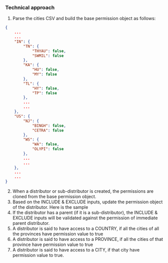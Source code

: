 ### Technical approach

1. Parse the cities CSV and build the base permission object as follows:
```json
{
	...
	...
	"IN": {
		"TN": {
			"THYAU": false,
			"SWMIL": false		
		},
		"KA": {
			"HU": false,
			"MY": false		
		},
		"TL": {
			"HY": false,
			"TP": false
		},
		...
		...
	},
	"US": {
		"NJ": {
			"BINGH": false,
			"CETRA": false
		},
		"WS": {
			"WA": false,
			"OLYPI": false		
		},
		...
		...
	},
	...
	...
}
```
2. When a distributor or sub-distributor is created, the permissions are cloned from the base permission object.
3. Based on the INCLUDE & EXCLUDE inputs, update the permission object of the distributor. Here is the sample 
4. If the distributor has a parent (if it is a sub-distributor), the INCLUDE & EXCLUDE inputs will be validated against the permission of immediate parent distributor.
5. A distributor is said to have access to a COUNTRY, if all the cities of all the provinces have permission value to true
6. A distributor is said to have access to a PROVINCE, if all the cities of that province have permission value to true
7. A distributor is said to have access to a CITY, if that city have permission value to true.


